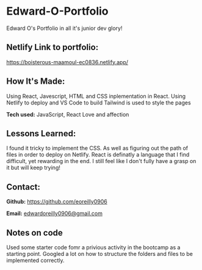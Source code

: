 # Edward-O-Portfolio
Edward O's  Portfolio in all it's junior dev glory!

## Netlify Link to portfolio:
https://boisterous-maamoul-ec0836.netlify.app/

## How It's Made:
Using React, Javescript, HTML and CSS inplementation in React.
Using Netlify to deploy and VS Code to build
Tailwind is used to style the pages

**Tech used:**  JavaScript, React Love and affection


## Lessons Learned:
I found it tricky to implement the CSS. As well as figuring out the path of files in order to deploy
on Netlify.
React is definatly a language that I find difficult, yet rewarding in the end.
I still feel like I don't fully have a grasp on it but will keep trying!


## Contact:


**Github:** <https://github.com/eoreilly0906>

**Email:** edwardoreilly0906@gmail.com

## Notes on code
Used some starter code fomr a privious activity in the bootcamp as a starting point.
Googled a lot on how to structure the folders and files to be implemented correctly.
